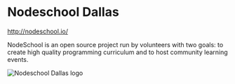 Nodeschool Dallas
======

http://nodeschool.io/

NodeSchool is an open source project run by volunteers with two goals: to create high quality programming curriculum and to host community learning events.

![Nodeschool Dallas logo](https://raw.githubusercontent.com/leongaban/dallas/master/nodeschool-dallas.png)
